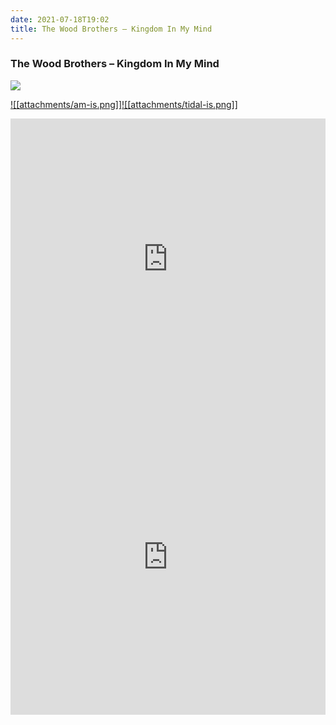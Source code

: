 ```yaml
---
date: 2021-07-18T19:02
title: The Wood Brothers – Kingdom In My Mind
---
```

### The Wood Brothers – Kingdom In My Mind
[![](https://img.discogs.com/Ik3TRpL1oAXAm1BPunCqqPIqo60=/fit-in/600x520/filters:strip_icc():format(jpeg):mode_rgb():quality(90)/discogs-images/R-14696428-1580153869-4323.jpeg.jpg)][1] 

[1]: https://www.discogs.com/release/14696428
[2]: https://music.apple.com/us/album/1483808056
[3]: https://listen.tidal.com/album/120332171

[![[attachments/am-is.png]]][2][![[attachments/tidal-is.png]]][3]

<iframe allow="autoplay *; encrypted-media *; fullscreen *" frameborder="0" height="450" style="width:100%;max-width:660px;overflow:hidden;background:transparent;" sandbox="allow-forms allow-popups allow-same-origin allow-scripts allow-storage-access-by-user-activation allow-top-navigation-by-user-activation" src="https://embed.music.apple.com/us/album/turn-blue/1483808056"></iframe>
<div style="position: relative; padding-bottom: 100%; height: 0; overflow: hidden; max-width: 100%;"><iframe src="https://embed.tidal.com/albums/120332171?layout=gridify" frameborder= "0" allowfullscreen style="position: absolute; top: 0; left: 0; width: 100%; height: 1px; min-height: 100%; margin: 0 auto;"></iframe></div>